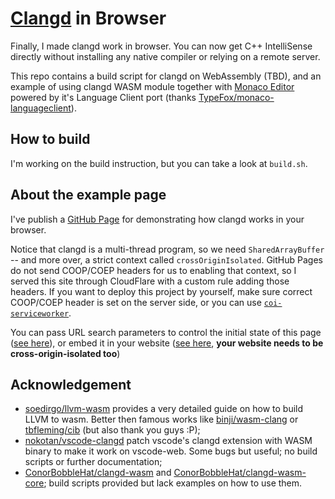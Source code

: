 # [Clangd](https://clangd.llvm.org) in Browser

Finally, I made clangd work in browser. You can now get C++ IntelliSense directly without installing any native compiler or relying on a remote server.

This repo contains a build script for clangd on WebAssembly (TBD), and an example of using clangd WASM module together with [Monaco Editor](https://microsoft.github.io/monaco-editor) powered by it's Language Client port (thanks [TypeFox/monaco-languageclient](https://github.com/TypeFox/monaco-languageclient)).

## How to build

I'm working on the build instruction, but you can take a look at `build.sh`.

## About the example page

I've publish a [GitHub Page](https://clangd.guyutongxue.site/) for demonstrating how clangd works in your browser.

Notice that clangd is a multi-thread program, so we need `SharedArrayBuffer` -- and more over, a strict context called `crossOriginIsolated`. GitHub Pages do not send COOP/COEP headers for us to enabling that context, so I served this site through CloudFlare with a custom rule adding those headers. If you want to deploy this project by yourself, make sure correct COOP/COEP header is set on the server side, or you can use  [`coi-serviceworker`](https://github.com/gzuidhof/coi-serviceworker).

You can pass URL search parameters to control the initial state of this page ([see here](./docs/params.md)), or embed it in your website ([see here](./docs/embed.md), **your website needs to be cross-origin-isolated too**)

## Acknowledgement

- [soedirgo/llvm-wasm](https://github.com/soedirgo/llvm-wasm) provides a very detailed guide on how to build LLVM to wasm. Better then famous works like [binji/wasm-clang](https://github.com/binji/wasm-clang) or [tbfleming/cib](https://github.com/tbfleming/cib) (but also thank you guys :P);
- [nokotan/vscode-clangd](https://github.com/nokotan/vscode-clangd) patch vscode's clangd extension with WASM binary to make it work on vscode-web. Some bugs but useful; no build scripts or further documentation;
- [ConorBobbleHat/clangd-wasm](https://github.com/ConorBobbleHat/clangd-wasm) and [ConorBobbleHat/clangd-wasm-core](https://github.com/ConorBobbleHat/clangd-wasm-core); build scripts provided but lack examples on how to use them.
